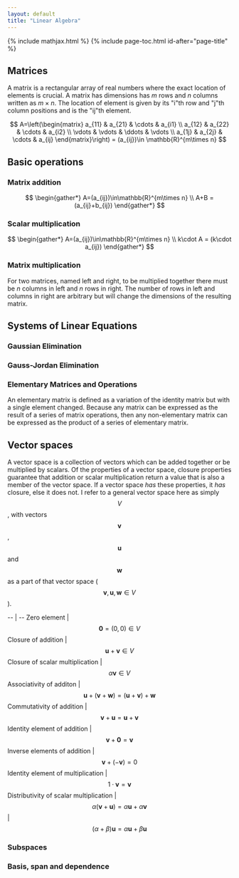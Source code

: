 ```yaml
---
layout: default
title: "Linear Algebra"
---
```


{% include mathjax.html %}
{% include page-toc.html id-after="page-title" %}

## Matrices

A matrix is a rectangular array of real numbers where the exact location of
elements is crucial. A matrix has dimensions has *m* rows and *n* columns
written as $m\times n$. The location of element is given by its "i"th
row and "j"th column positions and is the "ij"th element.

$$
A=\left(\begin{matrix}
a_{11} & a_{21} & \cdots & a_{i1} \\
a_{12} & a_{22} & \cdots & a_{i2} \\
\vdots & \vdots & \ddots & \vdots \\
a_{1j} & a_{2j} & \cdots & a_{ij}
\end{matrix}\right) = (a_{ij})\in \mathbb{R}^{m\times n}
$$

## Basic operations

### Matrix addition

$$
\begin{gather*}
A=(a_{ij})\in\mathbb{R}^{m\times n} \\
A+B = (a_{ij}+b_{ij})
\end{gather*}
$$

### Scalar multiplication

$$
\begin{gather*}
A=(a_{ij})\in\mathbb{R}^{m\times n} \\
k\cdot A = (k\cdot a_{ij})
\end{gather*}
$$

### Matrix multiplication

For two matrices, named left and right, to be multiplied together there must be
*n* columns in left and *n* rows in right. The number of rows in left and
columns in right are arbitrary but will change the dimensions of the resulting
matrix.

<!--
#### 2x2 matrices

$$
\begin{bmatrix}
  a_{1} & a_{2} \\
  a_{3} & a_{4} \\
\end{bmatrix}
\begin{bmatrix}
  b_{1} & b_{2} \\
  b_{3} & b_{4} \\
\end{bmatrix} =
\begin{bmatrix}
  (a_{1}b_{1}+a_{2}b_{3}) &
  (a_{1}b_{2}+a_{2}b_{4})
  \\
  (a_{3}b_{1}+a_{4}b_{3}) &
  (a_{3}b_{2}+a_{4}b_{4})
\end{bmatrix}
$$

#### 3x3 matrices

$$
\begin{bmatrix}
  a_{1}&a_{2}&a_{3} \\
  a_{4}&a_{5}&a_{6} \\
  a_{7}&a_{8}&a_{9}
\end{bmatrix}
\begin{bmatrix}
  b_{1}&b_{2}&b_{3} \\
  b_{4}&b_{5}&b_{6} \\
  b_{7}&b_{8}&b_{9}
\end{bmatrix} =
\begin{bmatrix}
  (a_{1}b_{1}+a_{2}b_{4}+a_{3}b_{7}) & (a_{1}b_{2}+a_{2}b_{5}+a_{3}b_{8}) & (a_{1}b_{3}+a_{2}b_{6}+a_{3}b_{9}) \\
  (a_{4}b_{1}+a_{5}b_{4}+a_{6}b_{7}) & (a_{4}b_{2}+a_{5}b_{5}+a_{6}b_{8}) & (a_{4}b_{3}+a_{5}b_{6}+a_{6}b_{9}) \\
  (a_{4}b_{1}+a_{5}b_{4}+a_{6}b_{7}) & (a_{4}b_{2}+a_{5}b_{5}+a_{6}b_{8}) & (a_{4}b_{3}+a_{5}b_{6}+a_{6}b_{9})
\end{bmatrix}
$$
-->

## Systems of Linear Equations

### Gaussian Elimination

### Gauss-Jordan Elimination

### Elementary Matrices and Operations

An elementary matrix is defined as a variation of the identity matrix but with a
single element changed. Because any matrix can be expressed as the result of a
series of matrix operations, then any non-elementary matrix can be expressed as
the product of a series of elementary matrix.

## Vector spaces

A vector space is a collection of vectors which can be added together or be
multiplied by scalars. Of the properties of a vector space, closure properties
guarantee that addition or scalar multiplication return a value that is also a
member of the vector space. If a vector space *has* these properties, it *has*
closure, else it does not. I refer to a general vector space here as simply
$$V$$, with vectors $$\mathbf v$$, $$\mathbf u$$ and $$\mathbf w$$ as a part of
that vector space ($$\mathbf v,\mathbf u,\mathbf w\in V$$).

-- | --
Zero element | $$\mathbf 0=(0,0)\in V$$
Closure of addition | $$\mathbf u+\mathbf v\in V$$
Closure of scalar multiplication | $$\alpha\mathbf v\in V$$
Associativity of additon | $$\mathbf u+(\mathbf v+\mathbf w)=(\mathbf u+\mathbf v)+\mathbf w$$
Commutativity of addition | $$\mathbf v+\mathbf u=\mathbf u+\mathbf v$$
Identity element of addition | $$\mathbf v+\mathbf 0=\mathbf v$$
Inverse elements of addition | $$\mathbf v+(-\mathbf v)=0$$
Identity element of multiplication | $$1\cdot\mathbf v=\mathbf v$$
Distributivity of scalar multiplication | $$\alpha(\mathbf v+\mathbf u)=\alpha\mathbf u+\alpha\mathbf v$$
| $$(\alpha+\beta)\mathbf u=\alpha\mathbf u+\beta\mathbf u$$

### Subspaces

<!--- Linear independence-->

<!--A set of vectors $$S_n=\{\mathbf v_1,\cdots,\mathbf v_n\}$$ is said to linearly-->
<!--independent if any equation $$\alpha_1\mathbf v_1+\cdots+\alpha_n\mathbf-->
<!--v_n=0$$,-->

<!--Row reduce-->

<!--"The whole space"?-->

### Basis, span and dependence
